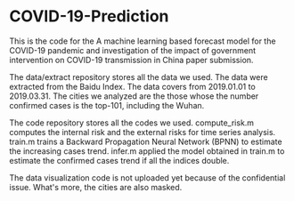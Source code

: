# COVID-19-Prediction
This is the code for the A machine learning based forecast model for the COVID-19 pandemic and investigation of the impact of government intervention on COVID-19 transmission in China paper submission.

The data/extract repository stores all the data we used. The data were extracted from the Baidu Index. The data covers from 2019.01.01 to 2019.03.31. The cities we analyzed are the those whose the number confirmed cases is the top-101, including the Wuhan.

The code repository stores all the codes we used. compute_risk.m computes the internal risk and the external risks for time series analysis. train.m trains a Backward Propagation Neural Network (BPNN) to estimate the increasing cases trend. infer.m applied the model obtained in train.m to estimate the confirmed cases trend if all the indices double.

The data visualization code is not uploaded yet because of the confidential issue. What's more, the cities are also masked.
